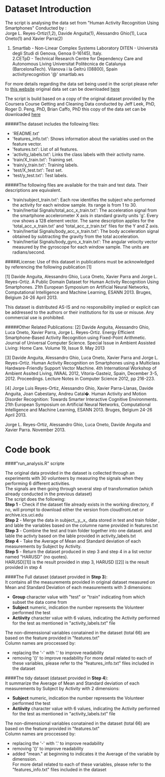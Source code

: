 
Dataset Introduction
====================

The script is analysing the data set from "Human Activity Recognition Using Smartphones"
Conducted by :<br>
Jorge L. Reyes-Ortiz(1,2), Davide Anguita(1), Alessandro Ghio(1), Luca Oneto(1) and Xavier Parra(2)<br>
1. Smartlab - Non-Linear Complex Systems Laboratory
DITEN - Università degli Studi di Genova, Genoa (I-16145), Italy. <br>
2.CETpD - Technical Research Centre for Dependency Care and Autonomous Living
Universitat Politècnica de Catalunya (BarcelonaTech). Vilanova i la Geltrú (08800), Spain<br>
activityrecognition '@' smartlab.ws

For more details regarding the data set being used in the script please refer to [this website](http://archive.ics.uci.edu/ml/datasets/Human+Activity+Recognition+Using+Smartphones)
original data set can be downloaded [here](http://archive.ics.uci.edu/ml/machine-learning-databases/00240/UCI%20HAR%20Dataset.zip)

The script is build based on a copy of the original dataset provided by the Coursera Course Getting and Cleaning Data conducted by Jeff Leek, PhD, Roger D. Peng, PhD, Brian Caffo, PhD
this copy of the data set can be downloaded [here](https://d396qusza40orc.cloudfront.net/getdata%2Fprojectfiles%2FUCI%20HAR%20Dataset.zip)


#####The dataset includes the following files:
- 'README.txt'
- 'features_info.txt': Shows information about the variables used on the feature vector.
- 'features.txt': List of all features.
- 'activity_labels.txt': Links the class labels with their activity name.
- 'train/X_train.txt': Training set.
- 'train/y_train.txt': Training labels.
- 'test/X_test.txt': Test set.
- 'test/y_test.txt': Test labels.

#####The following files are available for the train and test data. Their descriptions are equivalent. 
- 'train/subject_train.txt': Each row identifies the subject who performed the activity for each window sample. Its range is from 1 to 30. 
- 'train/Inertial Signals/total_acc_x_train.txt': The acceleration signal from the smartphone accelerometer X axis in standard gravity units 'g'. Every row shows a 128 element vector. The same description applies for the 'total_acc_x_train.txt' and 'total_acc_z_train.txt' files for the Y and Z axis. 
- 'train/Inertial Signals/body_acc_x_train.txt': The body acceleration signal obtained by subtracting the gravity from the total acceleration. 
- 'train/Inertial Signals/body_gyro_x_train.txt': The angular velocity vector measured by the gyroscope for each window sample. The units are radians/second. 



#####License:
Use of this dataset in publications must be acknowledged by referencing the following publication [1] 

[1] Davide Anguita, Alessandro Ghio, Luca Oneto, Xavier Parra and Jorge L. Reyes-Ortiz. A Public Domain Dataset for Human Activity Recognition Using Smartphones. 21th European Symposium on Artificial Neural Networks, Computational Intelligence and Machine Learning, ESANN 2013. Bruges, Belgium 24-26 April 2013. 

This dataset is distributed AS-IS and no responsibility implied or explicit can be addressed to the authors or their institutions for its use or misuse. Any commercial use is prohibited.

#####Other Related Publications:
[2] Davide Anguita, Alessandro Ghio, Luca Oneto, Xavier Parra, Jorge L. Reyes-Ortiz.  Energy Efficient Smartphone-Based Activity Recognition using Fixed-Point Arithmetic. Journal of Universal Computer Science. Special Issue in Ambient Assisted Living: Home Care.   Volume 19, Issue 9. May 2013

[3] Davide Anguita, Alessandro Ghio, Luca Oneto, Xavier Parra and Jorge L. Reyes-Ortiz. Human Activity Recognition on Smartphones using a Multiclass Hardware-Friendly Support Vector Machine. 4th International Workshop of Ambient Assited Living, IWAAL 2012, Vitoria-Gasteiz, Spain, December 3-5, 2012. Proceedings. Lecture Notes in Computer Science 2012, pp 216-223. 

[4] Jorge Luis Reyes-Ortiz, Alessandro Ghio, Xavier Parra-Llanas, Davide Anguita, Joan Cabestany, Andreu Catal�. Human Activity and Motion Disorder Recognition: Towards Smarter Interactive Cognitive Environments. 21th European Symposium on Artificial Neural Networks, Computational Intelligence and Machine Learning, ESANN 2013. Bruges, Belgium 24-26 April 2013.  

Jorge L. Reyes-Ortiz, Alessandro Ghio, Luca Oneto, Davide Anguita and Xavier Parra. November 2013.



Code book
====================

####"run_analysis.R" scripte

The original data provided in the dataset is collected through an experiments with 30 volunteers by measuring the signals when they performing 6 different activities.<br>
The signals are then going through several step of transformation (which already conducted in the previous dataset)<br>
The script does the following:<br>
**Step 1** - Check if the dataset file already exists in the working directory, if no, will prompt to download either the version from cloudfront.net or archive.ics.uci.edu<br>
**Step 2** - Merge the data in subject_,y_,x_ data stored in test and train folder , and lable the variables based on the columne name provided in features.txt<br>
**Step 3** - Combine the test and train folder together into one dataset. and lable the activty based on the lable provided in activity_labels.txt<br>
**Step 4** - Take the Average of Mean and Standard deviation of each measurements by Subject by Activity.<br>
**Step 5** - Return the dataset produced in step 3 and step 4 in a list vector named "HARUSD" (no quotes).<br> 
HARUSD[[1]] is the result provided in step 3, HARUSD [[2]] is the result provided in step 4<br>


####The Full dataset (dataset provided in **Step 3**):<br>
It contains all the measurements provided in original dataset measured on Mean and Standard Deviation of each measurements with 3 dimensions:<br>
-	**Group**			character value with "test" or "train" indicating from which subset the data come from<br>
-	**Subject**			numeric, indication the number represents the Volunteer performed the test<br>
-	**Actiivity**		character value with 6 values, indicating the Activity performed for the test as mentioned in "activity_labels.txt" file<br>

The non-dimenssional variables conatained in the dataset (total 66) are based on the feature provided in "features.txt" <br>
Column names are proccessed by: 
-	replacing the '-' with '.'  to improve readability 
-	removing '()' to improve readability 
For more detail related to each of these variables, please refer to the "features_info.txt" files included in the dataset<br>


####The tidy dataset (dataset provided in **Step 4**):<br>
It summarize the Average of Mean and Standard deviation of each measurements by Subject by Activity with 2 dimensions:<br>
-	**Subject**			numeric, indication the number represents the Volunteer performed the test<br>
-	**Actiivity**		character value with 6 values, indicating the Activity performed for the test as mentioned in "activity_labels.txt" file<br>


The non-dimenssional variables conatained in the dataset (total 66) are based on the feature provided in "features.txt"<br>
Column names are proccessed by: 
-	replacing the '-' with '.'  to improve readability 
-	removing '()' to improve readability 
-	added "mean." at beginning to indicates it the Average of the variable by dimenssion.<br>
For more detail related to each of these variables, please refer to the "features_info.txt" files included in the dataset<br>
